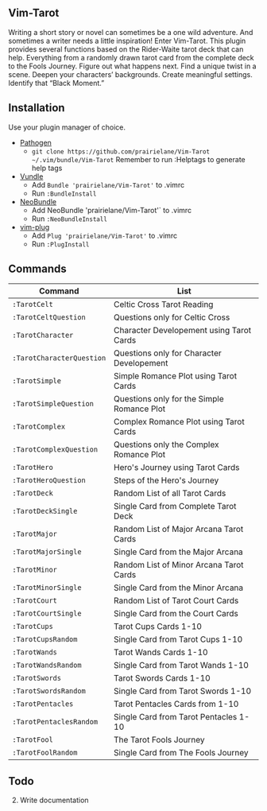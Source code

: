 ## Vim-Tarot

Writing a short story or novel can sometimes be a one wild adventure.
And sometimes a writer needs a little inspiration! Enter Vim-Tarot. This plugin
provides several functions based on the Rider-Waite tarot deck that can help.
Everything from a randomly drawn tarot card from the complete deck to the
Fools Journey.  Figure out what happens next. Find a unique twist in a scene. 
Deepen your characters’ backgrounds. Create meaningful settings. Identify that 
“Black Moment.” 

## Installation

Use your plugin manager of choice.

- [Pathogen](https://github.com/tpope/vim-pathogen)
  - `git clone https://github.com/prairielane/Vim-Tarot ~/.vim/bundle/Vim-Tarot`
    Remember to run :Helptags to generate help tags
- [Vundle](https://github.com/gmarik/vundle)
  - Add `Bundle 'prairielane/Vim-Tarot'` to .vimrc
  - Run `:BundleInstall`
- [NeoBundle](https://github.com/Shougo/neobundle.vim)
  - Add NeoBundle 'prairielane/Vim-Tarot'` to .vimrc
  - Run `:NeoBundleInstall`
- [vim-plug](https://github.com/junegunn/vim-plug)
  - Add `Plug 'prairielane/Vim-Tarot'` to .vimrc
  - Run `:PlugInstall`

Commands
--------

| Command                    | List                                       |
| -------------------------- | ------------------------------------------ |
| `:TarotCelt`               | Celtic Cross Tarot Reading                 |
| `:TarotCeltQuestion`       | Questions only for Celtic Cross            |
| `:TarotCharacter`          | Character Developement using Tarot Cards   |
| `:TarotCharacterQuestion`  | Questions only for Character Developement  |
| `:TarotSimple`             | Simple Romance Plot using Tarot Cards      |
| `:TarotSimpleQuestion`     | Questions only for the Simple Romance Plot |
| `:TarotComplex`            | Complex Romance Plot using Tarot Cards     |
| `:TarotComplexQuestion`    | Questions only the Complex Romance Plot    |
| `:TarotHero`               | Hero's Journey using Tarot Cards           |
| `:TarotHeroQuestion`       | Steps of the Hero's Journey                |
| `:TarotDeck`               | Random List of all Tarot Cards             |
| `:TarotDeckSingle`         | Single Card from Complete Tarot Deck       |
| `:TarotMajor`              | Random List of Major Arcana Tarot Cards    |
| `:TarotMajorSingle`        | Single Card from the Major Arcana          |
| `:TarotMinor`              | Random List of Minor Arcana Tarot Cards    |
| `:TarotMinorSingle`        | Single Card from the Minor Arcana          |
| `:TarotCourt`              | Random List of Tarot Court Cards           |
| `:TarotCourtSingle`        | Single Card from the Court Cards           |
| `:TarotCups`               | Tarot Cups Cards 1-10                      |
| `:TarotCupsRandom`         | Single Card from Tarot Cups 1-10           |
| `:TarotWands`              | Tarot Wands Cards 1-10                     |
| `:TarotWandsRandom`        | Single Card from Tarot Wands 1-10          |
| `:TarotSwords`             | Tarot Swords Cards 1-10                    |
| `:TarotSwordsRandom`       | Single Card from Tarot Swords 1-10         |
| `:TarotPentacles`          | Tarot Pentacles Cards from 1-10            |
| `:TarotPentaclesRandom`    | Single Card from Tarot Pentacles 1-10      |  
| `:TarotFool`               | The Tarot Fools Journey                    |
| `:TarotFoolRandom`         | Single Card from The Fools Journey         |
  
## Todo


2. Write documentation



